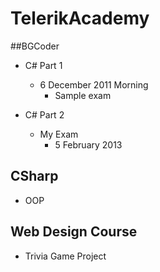 TelerikAcademy
==============


##BGCoder



- C# Part 1
    - 6 December 2011 Morning
        - Sample exam    
  
- C# Part 2    
    - My Exam 
        - 5 February 2013

## CSharp
- OOP

## Web Design Course
- Trivia Game Project


